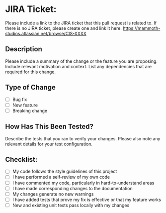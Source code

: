 # JIRA Ticket:

Please include a link to the JIRA ticket that this pull request is related to. If there is no JIRA ticket, please create one and link it here.
https://mammoth-studios.atlassian.net/browse/CIS-XXXX

## Description

Please include a summary of the change or the feature you are proposing. Include relevant motivation and context. List any dependencies that are required for this change.

## Type of Change

- [ ] Bug fix
- [ ] New feature
- [ ] Breaking change

## How Has This Been Tested?

Describe the tests that you ran to verify your changes. Please also note any relevant details for your test configuration.

## Checklist:

- [ ] My code follows the style guidelines of this project
- [ ] I have performed a self-review of my own code
- [ ] I have commented my code, particularly in hard-to-understand areas
- [ ] I have made corresponding changes to the documentation
- [ ] My changes generate no new warnings
- [ ] I have added tests that prove my fix is effective or that my feature works
- [ ] New and existing unit tests pass locally with my changes
